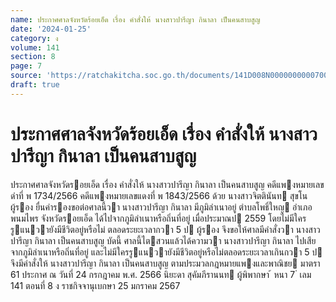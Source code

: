 ```yaml
---
name: ประกาศศาลจังหวัดร้อยเอ็ด เรื่อง คำสั่งให้ นางสาวปารีญา กินาลา เป็นคนสาบสูญ
date: '2024-01-25'
category: ง
volume: 141
section: 8
page: 7
source: 'https://ratchakitcha.soc.go.th/documents/141D008N0000000000700.pdf'
draft: true
---
```


# ประกาศศาลจังหวัดร้อยเอ็ด เรื่อง คำสั่งให้ นางสาวปารีญา กินาลา เป็นคนสาบสูญ

ประกาศศาลจังหวัดรอยเอ็ด เรื่อง คําสั่งให้ นางสาวปารีญา กินาลา เป็นคนสาบสูญ คดีแพงหมายเลขดําที่ พ 1734/2566 คดีแพงหมายเลขแดงที่ พ 1843/2566 ด้วย นางสาวจิตตินันท สุขโน ผู้รอง ยื่นคํารองขอต่อศาลนี้วา นางสาวปารีญา กินาลา มีภูมิลําเนาอยู่ ตําบลโพธิ์ใหญ อําเภอพนมไพร จังหวัดรอยเอ็ด ได้ไปจากภูมิลําเนาหรือถิ่นที่อยู่ เมื่อประมาณป 2559 โดยไม่มีใครรูแนวายังมีชีวิตอยู่หรือไม่ ตลอดระยะเวลากวา 5 ป ผู้รอง จึงขอให้ศาลมีคําสั่งวา นางสาวปารีญา กินาลา เป็นคนสาบสูญ บัดนี้ ศาลนี้ไตสวนแล้วได้ความวา นางสาวปารีญา กินาลา ไปเสียจากภูมิลําเนาหรือถิ่นที่อยู่ และไม่มีใครรูแนวายังมีชีวิตอยู่หรือไม่ตลอดระยะเวลาเกินกวา 5 ป จึงมีคําสั่งให้ นางสาวปารีญา กินาลา เป็นคนสาบสูญ ตามประมวลกฎหมายแพงและพาณิชย มาตรา 61 ประกาศ ณ วันที่ 24 กรกฎาคม พ.ศ. 2566 นิยะดา สุคัมภีรานนท ผู้พิพากษา ้ หนา 7 ่ เลม 141 ตอนที่ 8 ง ราชกิจจานุเบกษา 25 มกราคม 2567
